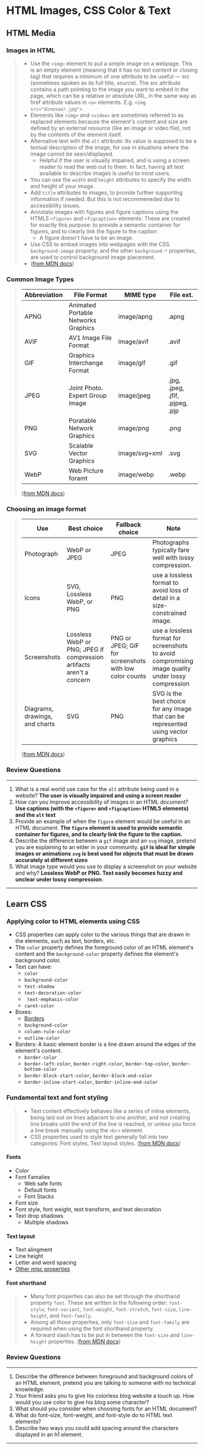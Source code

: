 # HTML Images, CSS Color & Text

## HTML Media

### Images in HTML

> - Use the `<img>` element to put a simple image on a webpage. This is an empty element (meaning that it has no text content or closing tag) that requires a minimum of one attribute to be useful — src (sometimes spoken as its full title, source). The src attribute contains a path pointing to the image you want to embed in the page, which can be a relative or absolute URL, in the same way as href attribute values in `<a>` elements. E.g. `<img src="dinosaur.jpg">`.
> - Elements like `<img>` and `<video>` are sometimes referred to as replaced elements because the element's content and size are defined by an external resource (like an image or video file), not by the contents of the element itself.
> - Alternative text with the `alt` attribute: Its value is supposed to be a textual description of the image, for use in situations where the image cannot be seen/displayed.
>   - Helpful if the user is visually impaired, and is using a screen reader to read the web out to them. In fact, having alt text available to describe images is useful to most users.
> - You can use the `width` and `height` attributes to specify the width and height of your image.
> - Add `title` attributes to images, to provide further supporting information if needed. But this is not recommeneded due to accessibility issues.
> - Annotate images with figures and figure captions using the HTML5 `<figure>` and `<figcaption>` elements. These are created for exactly this purpose: to provide a semantic container for figures, and to clearly link the figure to the caption
>   - A figure doesn't have to be an image.
> - Use CSS to embed images into webpages with the CSS `background-image` property, and the other `background-*` properties, are used to control background image placement.
> - ([from MDN docs](https://developer.mozilla.org/en-US/docs/Learn/HTML/Multimedia_and_embedding/Images_in_HTML))

### Common Image Types

> | Abbreviation | File Format | MIME type | File ext. |
> | --- | --- | --- | --- |
> | APNG | Animated Portable Networks Graphics | image/apng | .apng |
> | AVIF | AV1 Image File Format | image/avif | .avif |
> | GIF | Graphics Interchange Format | image/gif | .gif |
> | JPEG | Joint Photo. Expert Group image | image/jpeg | .jpg, .jpeg, .jfif, .pjpeg, .pjp |
> | PNG | Poratable Network Graphics | image/png | .png |
> | SVG | Scalable Vector Graphics | image/svg+xml | .svg |
> | WebP | Web Picture foramt | image/webp | .webp |
> ([from MDN docs](https://developer.mozilla.org/en-US/docs/Web/Media/Formats/Image_types#common_image_file_types))

### Choosing an image format

> | Use | Best choice | Fallback choice | Note |
> | --- | --- | --- | --- |
> | Photograph | WebP or JPEG | JPEG | Photographs typically fare well with lossy compression. |
> | Icons | SVG, Lossless WebP, or PNG | PNG | use a lossless format to avoid loss of detail in a size-constrained image. |
> | Screenshots | Lossless WebP or PNG; JPEG if compression artifacts aren't a concern | PNG or JPEG; GIF for screenshots with low color counts | use a lossless format for screenshots to avoid compromising image quality under lossy compression |
> | Diagrams, drawings, and charts | SVG | PNG | SVG is the best choice for any image that can be represented using vector graphics |
> ([from MDN docs](https://developer.mozilla.org/en-US/docs/Web/Media/Formats/Image_types#choosing_an_image_format))

### Review Questions

---

1. What is a real world use case for the `alt` attribute being used in a website? **The user is visually impaired and using a screen reader**
2. How can you improve accessibility of images in an HTML document? **Use captions (with the `<figure>` and `<figcaption>` HTML5 elements) and the `alt` text**
3. Provide an example of when the `figure` element would be useful in an HTML document. **The `figure` element is used to provide semantic container for figures, and to clearly link the figure to the caption.**
4. Describe the difference between a `gif` image and an `svg` image, pretend you are explaining to an elder in your community.
    **`gif` is ideal for simple images or animations**
    **`svg` is best used for objects that must be drawn accurately at different sizes**
5. What image type would you use to display a screenshot on your website and why? **Lossless WebP or PNG. Text easily becomes fuzzy and unclear under lossy compression.**

---

## Learn CSS

### Applying color to HTML elements using CSS

- CSS properties can apply color to the various things that are drawn in the elements, such as text, borders, etc.
- The `color` property defines the foreground color of an HTML element's content and the `background-color` property defines the element's background color.
- Text can have:
  - `color`
  - `background-color`
  - `test-shadow`
  - `text-decoration-color`
  - ` text-emphasis-color`
  - `caret-color`
- Boxes:
  - [Borders](https://developer.mozilla.org/en-US/docs/Web/CSS/CSS_Colors/Applying_color#borders)
  - `background-color`
  - `column-rule-color`
  - `outline-color`
- Borders:  A basic element border is a line drawn around the edges of the element's content.
  - `border-color`
  - `border-left-color`, `border-right-color`, `border-top-color`, `border-bottom-color`
  - `border-block-start-color`, `border-block-end-color`
  - `border-inline-start-color`, `border-inline-end-color`

### Fundamental text and font styling

> - Text content effectively behaves like a series of inline elements, being laid out on lines adjacent to one another, and not creating line breaks until the end of the line is reached, or unless you force a line break manually using the `<br>` element.
> - CSS properties used to style text generally fall into two categories: Font styles, Text layout styles.
> ([from MDN docs](https://developer.mozilla.org/en-US/docs/Learn/CSS/Styling_text/Fundamentals))

#### Fonts

- Color
- Font Famalies
  - Web safe fonts
  - Default fonts
  - Font Stacks
- Font size
- Font style, font weight, text transform, and text decoration
- Text drop shadows
  - Multiple shadows

#### Text layout

- Text alingment
- Line height
- Letter and word spacing
- [Other misc properties](https://developer.mozilla.org/en-US/docs/Learn/CSS/Styling_text/Fundamentals#other_properties_worth_looking_at)

#### Font shorthand

> - Many font properties can also be set through the shorthand property `font`. These are written in the following order: `font-style`, `font-variant`, `font-weight`, `font-stretch`, `font-size`, `line-height`, and `font-family`.
> - Among all those properties, only `font-size` and `font-family` are required when using the font shorthand property.
> - A forward slash has to be put in between the `font-size` and `line-height` properties.
> ([from MDN docs](https://developer.mozilla.org/en-US/docs/Learn/CSS/Styling_text/Fundamentals#font_shorthand))



### Review Questions

---

1. Describe the difference between foreground and background colors of an HTML element, pretend you are talking to someone with no technical knowledge.
2. Your friend asks you to give his colorless blog website a touch up. How would you use color to give his blog some character?
3. What should you consider when choosing fonts for an HTML document?
4. What do font-size, font-weight, and font-style do to HTML text elements?
5. Describe two ways you could add spacing around the characters displayed in an h1 element.

---
